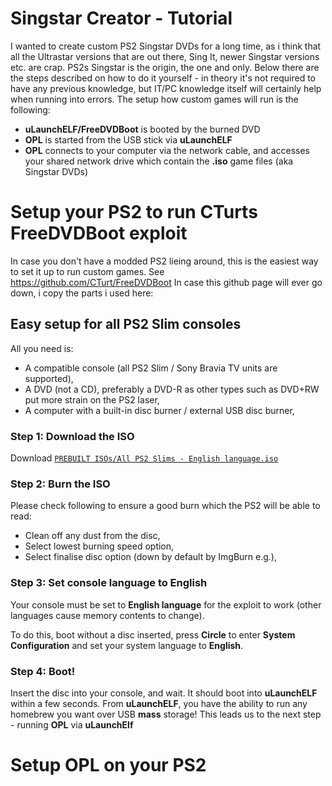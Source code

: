 # Singstar Creator - Tutorial

I wanted to create custom PS2 Singstar DVDs for a long time, as i think that all the Ultrastar versions that are out there, Sing It, newer Singstar versions etc. are crap.
PS2s Singstar is the origin, the one and only.
Below there are the steps described on how to do it yourself - in theory it's not required to have any previous knowledge, but IT/PC knowledge itself will certainly help when running into errors.
The setup how custom games will run is the following:
 - **uLaunchELF/FreeDVDBoot** is booted by the burned DVD
 - **OPL** is started from the USB stick via **uLaunchELF**
 - **OPL** connects to your computer via the network cable, and accesses your shared network drive which contain the **.iso** game files (aka Singstar DVDs)

# Setup your PS2 to run CTurts FreeDVDBoot exploit

In case you don't have a modded PS2 lieing around, this is the easiest way to set it up to run custom games.
See https://github.com/CTurt/FreeDVDBoot
In case this github page will ever go down, i copy the parts i used here:

## Easy setup for all PS2 Slim consoles

All you need is:

- A compatible console (all PS2 Slim / Sony Bravia TV units are supported),
- A DVD (not a CD), preferably a DVD-R as other types such as DVD+RW put more strain on the PS2 laser,
- A computer with a built-in disc burner / external USB disc burner,

### Step 1: Download the ISO
Download [`PREBUILT ISOs/All PS2 Slims - English language.iso`](https://github.com/CTurt/FreeDVDBoot/raw/master/PREBUILT%20ISOs/All%20PS2%20Slims%20-%20English%20language.iso)

### Step 2: Burn the ISO
Please check following to ensure a good burn which the PS2 will be able to read:

- Clean off any dust from the disc,
- Select lowest burning speed option,
- Select finalise disc option (down by default by ImgBurn e.g.),

### Step 3: Set console language to English
Your console must be set to **English language** for the exploit to work (other languages cause memory contents to change).

To do this, boot without a disc inserted, press **Circle** to enter **System Configuration** and set your system language to **English**.

### Step 4: Boot!
Insert the disc into your console, and wait. It should boot into **uLaunchELF** within a few seconds.
From **uLaunchELF**, you have the ability to run any homebrew you want over USB **mass** storage!
This leads us to the next step - running **OPL** via **uLaunchElf**

# Setup OPL on your PS2

